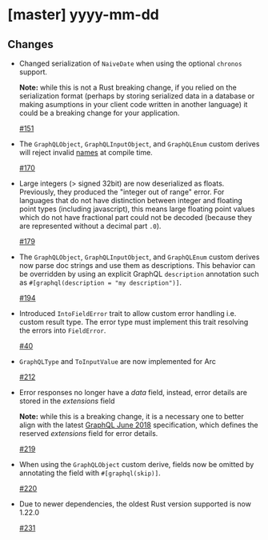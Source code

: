 # [master] yyyy-mm-dd

## Changes

* Changed serialization of `NaiveDate` when using the optional `chronos` support.

  **Note:** while this is not a Rust breaking change, if you relied on the serialization format (perhaps by storing serialized data in a database or making asumptions in your client code written in another language) it could be a breaking change for your application.

  [#151](https://github.com/graphql-rust/juniper/pull/151)

* The `GraphQLObject`, `GraphQLInputObject`, and `GraphQLEnum` custom derives will reject
  invalid [names](http://facebook.github.io/graphql/October2016/#Name) at compile time.

  [#170](https://github.com/graphql-rust/juniper/pull/170)

* Large integers (> signed 32bit) are now deserialized as floats. Previously,
  they produced the "integer out of range" error. For languages that do not
  have distinction between integer and floating point types (including
  javascript), this means large floating point values which do not have
  fractional part could not be decoded (because they are represented without
  a decimal part `.0`).

  [#179](https://github.com/graphql-rust/juniper/pull/179)

* The `GraphQLObject`, `GraphQLInputObject`, and `GraphQLEnum` custom derives
  now parse doc strings and use them as descriptions. This behavior can be
  overridden by using an explicit GraphQL `description` annotation such as
  `#[graphql(description = "my description")]`.

  [#194](https://github.com/graphql-rust/juniper/issues/194)

* Introduced `IntoFieldError` trait to allow custom error handling
  i.e. custom result type. The error type must implement this trait resolving
  the errors into `FieldError`.

  [#40](https://github.com/graphql-rust/juniper/issues/40)
  
* `GraphQLType` and `ToInputValue` are now implemented for Arc<T>

  [#212](https://github.com/graphql-rust/juniper/pull/212)

* Error responses no longer have a *data* field, instead, error details are stored in the *extensions* field

  **Note:** while this is a breaking change, it is a necessary one to better align with the latest [GraphQL June 2018](https://facebook.github.io/graphql/June2018/#sec-Errors) specification, which defines the reserved *extensions* field for error details.  

  [#219](https://github.com/graphql-rust/juniper/pull/219)

* When using the `GraphQLObject` custom derive, fields now be omitted by annotating the field with `#[graphql(skip)]`.

  [#220](https://github.com/graphql-rust/juniper/issues/220)

* Due to newer dependencies, the oldest Rust version supported is now 1.22.0

  [#231](https://github.com/graphql-rust/juniper/pull/231)